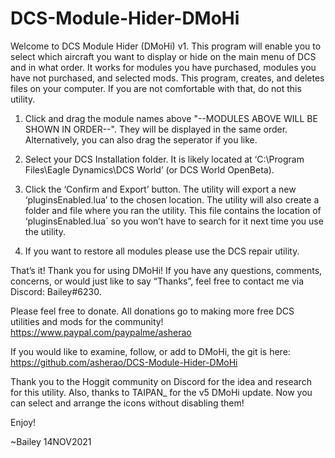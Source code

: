 # DCS-Module-Hider-DMoHi

Welcome to DCS Module Hider (DMoHi) v1. This program will enable you to select which aircraft you want to display or hide on the main menu of DCS and in what order. It works for modules you have purchased, modules you have not purchased, and selected mods. This program, creates, and deletes files on your computer. If you are not comfortable with that, do not this utility. 
1. Click and drag the module names above "--MODULES ABOVE WILL BE SHOWN IN ORDER--". They will be displayed in the same order. Alternatively, you can also drag the seperator if you like.

2. Select your DCS Installation folder. It is likely located at ‘C:\Program Files\Eagle Dynamics\DCS World’ (or DCS World OpenBeta).

3. Click the ‘Confirm and Export’ button. The utility will export a new ‘pluginsEnabled.lua’ to the chosen location. The utility will also create a folder and file where you ran the utility. This file contains the location of ‘pluginsEnabled.lua´ so you won’t have to search for it next time you use the utility.

4. If you want to restore all modules please use the DCS repair utility.

That’s it! Thank you for using DMoHi! If you have any questions, comments, concerns, or would just like to say “Thanks”, feel free to contact me via Discord: Bailey#6230.

Please feel free to donate. All donations go to making more free DCS utilities and mods for the community! https://www.paypal.com/paypalme/asherao

If you would like to examine, follow, or add to DMoHi, the git is here: https://github.com/asherao/DCS-Module-Hider-DMoHi

Thank you to the Hoggit community on Discord for the idea and research for this utility. Also, thanks to TAIPAN_ for the v5 DMoHi update. Now you can select and arrange the icons without disabling them!

Enjoy!     

~Bailey
14NOV2021
